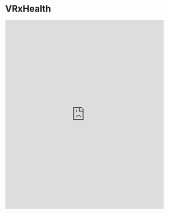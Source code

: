 # VRxHealth

<iframe 
    src="https://docs.google.com/gview?url=https://raw.githubusercontent.com/ColmCoffey/VRXHealth/main/VRxHealth-Medical%20Device%20Design%20Portfolio%20-%20Colm%20Coffey.pdf&embedded=true" 
    style="width:100%; height:600px; border:none;" 
    title="VRxHealth PDF">
</iframe>

